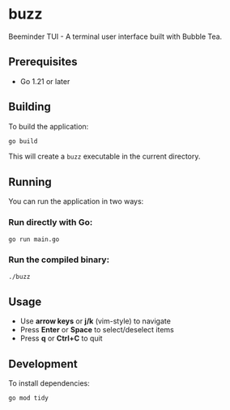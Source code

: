 # buzz

Beeminder TUI - A terminal user interface built with Bubble Tea.

## Prerequisites

- Go 1.21 or later

## Building

To build the application:

```bash
go build
```

This will create a `buzz` executable in the current directory.

## Running

You can run the application in two ways:

### Run directly with Go:
```bash
go run main.go
```

### Run the compiled binary:
```bash
./buzz
```

## Usage

- Use **arrow keys** or **j/k** (vim-style) to navigate
- Press **Enter** or **Space** to select/deselect items
- Press **q** or **Ctrl+C** to quit

## Development

To install dependencies:

```bash
go mod tidy
```
